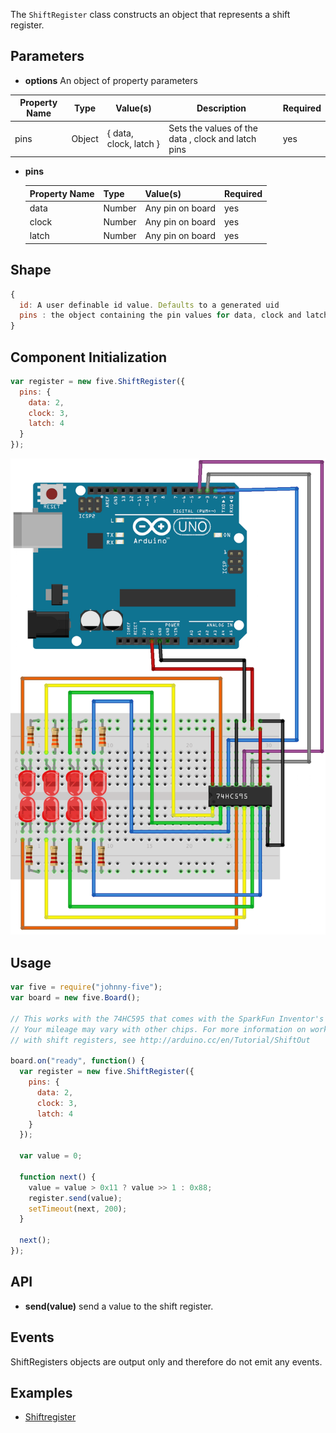 The `ShiftRegister` class constructs an object that represents a shift register.

## Parameters

* **options** An object of property parameters
 <table>
  <thead>
    <tr>
      <th>Property Name</th>
      <th>Type</th>
      <th>Value(s)</th>
      <th>Description</th>
      <th>Required</th>
    </tr>
  </thead>
  <tbody>
    <tr>
      <td>pins</td>
      <td>Object</td>
      <td>
{ data, clock, latch }
</td>
     <td>
       Sets the values of the data , clock and latch pins
     </td>
      <td>
        yes
      </td>
    </tr>
  </tbody>
  </table>

  - **pins**
    <table>
      <thead>
        <tr>
          <th>Property Name</th>
          <th>Type</th>
          <th>Value(s)</th>
          <th>Required</th>
        </tr>
      </thead>
      <tbody>
        <tr>
          <td>data</td>
          <td>Number</td>
          <td>
            Any pin on board
          </td>
          <td>
            yes
          </td>
        </tr>
        <tr>
          <td>clock</td>
          <td>Number</td>
          <td>
            Any pin on board
          </td>
          <td>
            yes
          </td>
        </tr>
        <tr>
          <td>latch</td>
          <td>Number</td>
          <td>
            Any pin on board
          </td>
          <td>
            yes
          </td>
        </tr>
      </tbody>
    </table>

## Shape

```js
{
  id: A user definable id value. Defaults to a generated uid
  pins : the object containing the pin values for data, clock and latch 
}
```

## Component Initialization

```js
var register = new five.ShiftRegister({
  pins: {
    data: 2,
    clock: 3,
    latch: 4
  }
});
```

![Shift Register](https://github.com/rwaldron/johnny-five/raw/master/docs/breadboard/shift-register.png)

## Usage

```js
var five = require("johnny-five");
var board = new five.Board();

// This works with the 74HC595 that comes with the SparkFun Inventor's kit.
// Your mileage may vary with other chips. For more information on working
// with shift registers, see http://arduino.cc/en/Tutorial/ShiftOut

board.on("ready", function() {
  var register = new five.ShiftRegister({
    pins: {
      data: 2,
      clock: 3,
      latch: 4
    }
  });

  var value = 0;

  function next() {
    value = value > 0x11 ? value >> 1 : 0x88;
    register.send(value);
    setTimeout(next, 200);
  }

  next();
});
```

## API

- **send(value)** send a value to the shift register.

## Events

ShiftRegisters objects are output only and therefore do not emit any events.

## Examples

* [Shiftregister](https://github.com/rwaldron/johnny-five/blob/master/docs/shiftregister.md)